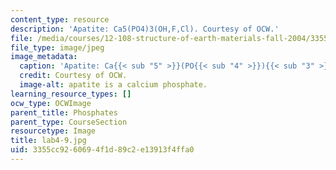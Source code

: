 ```yaml
---
content_type: resource
description: 'Apatite: Ca5(PO4)3(OH,F,Cl). Courtesy of OCW.'
file: /media/courses/12-108-structure-of-earth-materials-fall-2004/3355cc9260694f1d89c2e13913f4ffa0_lab4-9.jpg
file_type: image/jpeg
image_metadata:
  caption: 'Apatite: Ca{{< sub "5" >}}(PO{{< sub "4" >}}){{< sub "3" >}}(OH,F,Cl).'
  credit: Courtesy of OCW.
  image-alt: apatite is a calcium phosphate.
learning_resource_types: []
ocw_type: OCWImage
parent_title: Phosphates
parent_type: CourseSection
resourcetype: Image
title: lab4-9.jpg
uid: 3355cc92-6069-4f1d-89c2-e13913f4ffa0
---
```

